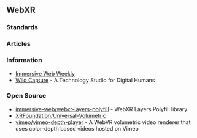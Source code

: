## WebXR


### Standards



### Articles


### Information
- [Immersive Web Weekly](https://immersivewebweekly.com/)
- [Wild Capture](https://www.wildcapture.io/) - A Technology Studio for Digital Humans


### Open Source
- [immersive-web/webxr-layers-polyfill](https://github.com/immersive-web/webxr-layers-polyfill) - WebXR Layers Polyfill library
- [XRFoundation/Universal-Volumetric](https://github.com/XRFoundation/Universal-Volumetric) 
- [vimeo/vimeo-depth-player](https://github.com/vimeo/vimeo-depth-player) - A WebVR volumetric video renderer that uses color-depth based videos hosted on Vimeo








